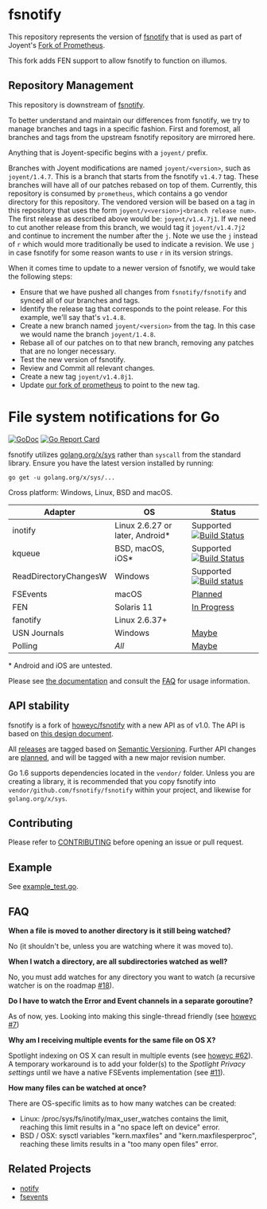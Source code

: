 # fsnotify

This repository represents the version of
[fsnotify](https://github.com/fsnotify/fsnotify) that is used as part of
Joyent's [Fork of Prometheus](https://github.com/joyent/prometheus).

This fork adds FEN support to allow fsnotify to function on illumos.

## Repository Management

This repository is downstream of
[fsnotify](https://github.com/fsnotify/fsnotify).

To better understand and maintain our differences from fsnotify, we try to
manage branches and tags in a specific fashion. First and foremost, all
branches and tags from the upstream fsnotify repository are mirrored here.

Anything that is Joyent-specific begins with a `joyent/` prefix.

Branches with Joyent modifications are named `joyent/<version>`, such as
`joyent/1.4.7`. This is a branch that starts from the fsnotify
`v1.4.7` tag. These branches will have all of our patches
rebased on top of them. Currently, this repository is consumed by
`prometheus`, which contains a go vendor directory for this repository. The
vendored version will be based on a tag in this repository that uses the form
`joyent/v<version>j<branch release num>`. The first release as described
above would be: `joyent/v1.4.7j1`. If we need to cut another release
from this branch, we would tag it `joyent/v1.4.7j2` and continue to
increment the number after the `j`. Note we use the `j` instead of `r`
which would more traditionally be used to indicate a revision.  We use
`j` in case fsnotify for some reason wants to use `r` in its version strings.

When it comes time to update to a newer version of fsnotify, we would take
the following steps:

* Ensure that we have pushed all changes from `fsnotify/fsnotify` and synced
  all of our branches and tags.
* Identify the release tag that corresponds to the point release. For
  this example, we'll say that's `v1.4.8`.
* Create a new branch named `joyent/<version>` from the tag. In this
  case we would name the branch `joyent/1.4.8`.
* Rebase all of our patches on to that new branch, removing any patches
  that are no longer necessary.
* Test the new version of fsnotify.
* Review and Commit all relevant changes.
* Create a new tag `joyent/v1.4.8j1`.
* Update [our fork of prometheus](https://github.com/joyent/prometheus)
  to point to the new tag.

# File system notifications for Go

[![GoDoc](https://godoc.org/github.com/fsnotify/fsnotify?status.svg)](https://godoc.org/github.com/fsnotify/fsnotify) [![Go Report Card](https://goreportcard.com/badge/github.com/fsnotify/fsnotify)](https://goreportcard.com/report/github.com/fsnotify/fsnotify)

fsnotify utilizes [golang.org/x/sys](https://godoc.org/golang.org/x/sys) rather than `syscall` from the standard library. Ensure you have the latest version installed by running:

```console
go get -u golang.org/x/sys/...
```

Cross platform: Windows, Linux, BSD and macOS.

|Adapter   |OS        |Status    |
|----------|----------|----------|
|inotify   |Linux 2.6.27 or later, Android\*|Supported [![Build Status](https://travis-ci.org/fsnotify/fsnotify.svg?branch=master)](https://travis-ci.org/fsnotify/fsnotify)|
|kqueue    |BSD, macOS, iOS\*|Supported [![Build Status](https://travis-ci.org/fsnotify/fsnotify.svg?branch=master)](https://travis-ci.org/fsnotify/fsnotify)|
|ReadDirectoryChangesW|Windows|Supported [![Build status](https://ci.appveyor.com/api/projects/status/ivwjubaih4r0udeh/branch/master?svg=true)](https://ci.appveyor.com/project/NathanYoungman/fsnotify/branch/master)|
|FSEvents  |macOS         |[Planned](https://github.com/fsnotify/fsnotify/issues/11)|
|FEN       |Solaris 11    |[In Progress](https://github.com/fsnotify/fsnotify/issues/12)|
|fanotify  |Linux 2.6.37+ | |
|USN Journals |Windows    |[Maybe](https://github.com/fsnotify/fsnotify/issues/53)|
|Polling   |*All*         |[Maybe](https://github.com/fsnotify/fsnotify/issues/9)|

\* Android and iOS are untested.

Please see [the documentation](https://godoc.org/github.com/fsnotify/fsnotify) and consult the [FAQ](#faq) for usage information.

## API stability

fsnotify is a fork of [howeyc/fsnotify](https://godoc.org/github.com/howeyc/fsnotify) with a new API as of v1.0. The API is based on [this design document](http://goo.gl/MrYxyA). 

All [releases](https://github.com/fsnotify/fsnotify/releases) are tagged based on [Semantic Versioning](http://semver.org/). Further API changes are [planned](https://github.com/fsnotify/fsnotify/milestones), and will be tagged with a new major revision number.

Go 1.6 supports dependencies located in the `vendor/` folder. Unless you are creating a library, it is recommended that you copy fsnotify into `vendor/github.com/fsnotify/fsnotify` within your project, and likewise for `golang.org/x/sys`.

## Contributing

Please refer to [CONTRIBUTING][] before opening an issue or pull request.

## Example

See [example_test.go](https://github.com/fsnotify/fsnotify/blob/master/example_test.go).

## FAQ

**When a file is moved to another directory is it still being watched?**

No (it shouldn't be, unless you are watching where it was moved to).

**When I watch a directory, are all subdirectories watched as well?**

No, you must add watches for any directory you want to watch (a recursive watcher is on the roadmap [#18][]).

**Do I have to watch the Error and Event channels in a separate goroutine?**

As of now, yes. Looking into making this single-thread friendly (see [howeyc #7][#7])

**Why am I receiving multiple events for the same file on OS X?**

Spotlight indexing on OS X can result in multiple events (see [howeyc #62][#62]). A temporary workaround is to add your folder(s) to the *Spotlight Privacy settings* until we have a native FSEvents implementation (see [#11][]).

**How many files can be watched at once?**

There are OS-specific limits as to how many watches can be created:
* Linux: /proc/sys/fs/inotify/max_user_watches contains the limit, reaching this limit results in a "no space left on device" error.
* BSD / OSX: sysctl variables "kern.maxfiles" and "kern.maxfilesperproc", reaching these limits results in a "too many open files" error.

[#62]: https://github.com/howeyc/fsnotify/issues/62
[#18]: https://github.com/fsnotify/fsnotify/issues/18
[#11]: https://github.com/fsnotify/fsnotify/issues/11
[#7]: https://github.com/howeyc/fsnotify/issues/7

[contributing]: https://github.com/fsnotify/fsnotify/blob/master/CONTRIBUTING.md

## Related Projects

* [notify](https://github.com/rjeczalik/notify)
* [fsevents](https://github.com/fsnotify/fsevents)

